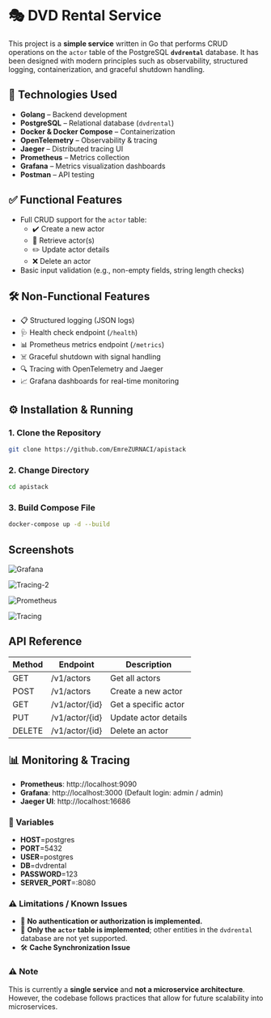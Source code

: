 
# 🎭 DVD Rental Service

This project is a **simple service** written in Go that performs CRUD operations on the `actor` table of the PostgreSQL **`dvdrental`** database. It has been designed with modern principles such as observability, structured logging, containerization, and graceful shutdown handling.





## 🚀 Technologies Used

- **Golang** – Backend development
- **PostgreSQL** – Relational database (`dvdrental`)
- **Docker & Docker Compose** – Containerization
- **OpenTelemetry** – Observability & tracing
- **Jaeger** – Distributed tracing UI
- **Prometheus** – Metrics collection
- **Grafana** – Metrics visualization dashboards
- **Postman** – API testing
## ✅ Functional Features

- Full CRUD support for the `actor` table:
  - ✔️ Create a new actor
  - 📖 Retrieve actor(s)
  - ✏️ Update actor details
  - ❌ Delete an actor
- Basic input validation (e.g., non-empty fields, string length checks)


## 🛠️ Non-Functional Features

- 📋 Structured logging (JSON logs)
- 🩺 Health check endpoint (`/health`)
- 📊 Prometheus metrics endpoint (`/metrics`)
- ☠️ Graceful shutdown with signal handling
- 🔍 Tracing with OpenTelemetry and Jaeger
- 📈 Grafana dashboards for real-time monitoring

## ⚙️ Installation & Running

### 1. Clone the Repository
```bash
git clone https://github.com/EmreZURNACI/apistack
```

### 2. Change Directory
```bash
cd apistack
```

### 3. Build Compose File
```bash
docker-compose up -d --build
```
## Screenshots

![Grafana](https://www.dropbox.com/scl/fi/t5zny9648905sori16mr6/Grafana.png?rlkey=6p8lxjnv97s7n35e83jcxc0kw&st=4p9sdoru&raw=1)

![Tracing-2](https://www.dropbox.com/scl/fi/0d42ctcvtom7hctuxtfeh/Tracing-2.png?rlkey=i4q4ss0ep8no7ojnyj47bvfcb&st=u7fbpouw&raw=1)

![Prometheus](https://www.dropbox.com/scl/fi/c7iseigegnncm8q2g8br9/Prometheus.png?rlkey=uzdtnvsokpdpnci215i8hqqjc&st=j8klh52s&raw=1)

![Tracing](https://www.dropbox.com/scl/fi/k4hplwhwxl001dyegbfh7/Tracing.png?rlkey=76lqon154vvwfsixgfj8mcqgb&st=ft12p4wg&raw=1)








## API Reference


| Method | Endpoint        | Description          |
| ------ | --------------- | -------------------- |
| GET    | /v1/actors      | Get all actors       |
| POST   | /v1/actors      | Create a new actor   |
| GET    | /v1/actor/{id}  | Get a specific actor |
| PUT    | /v1/actor/{id}  | Update actor details |
| DELETE | /v1/actor/{id}  | Delete an actor      |

## 📊 Monitoring & Tracing

- **Prometheus**: http://localhost:9090
- **Grafana**: http://localhost:3000 (Default login: admin / admin)
- **Jaeger UI**: http://localhost:16686


### 🔧 Variables

- **HOST**=postgres
- **PORT**=5432
- **USER**=postgres
- **DB**=dvdrental
- **PASSWORD**=123
- **SERVER_PORT**=:8080

### ⚠️ Limitations / Known Issues

- 🔐 **No authentication or authorization is implemented.**
- 🔁 **Only the `actor` table is implemented**; other entities in the `dvdrental` database are not yet supported.
- 🛠️ **Cache Synchronization Issue**

### ⚠️ Note

This is currently a **single service** and **not a microservice architecture**. However, the codebase follows practices that allow for future scalability into microservices.
